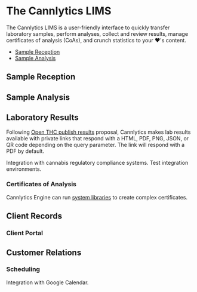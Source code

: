 # The Cannlytics LIMS

The Cannlytics LIMS is a user-friendly interface to quickly transfer laboratory samples, perform analyses, collect and review results, manage certificates of analysis (CoAs), and crunch statistics to your ❤️'s content.

- [Sample Reception](#transfers)
- [Sample Analysis](#analysis)

## Sample Reception

## Sample Analysis

## Laboratory Results

Following [Open THC publish results](https://github.com/openthc/lab#publish-results) proposal, Cannlytics makes lab results available with private links that respond with a HTML, PDF, PNG, JSON, or QR code depending on the query parameter. The link will respond with a PDF by default.

Integration with cannabis regulatory compliance systems. Test integration environments.

### Certificates of Analysis

Cannlytics Engine can run [system libraries](https://github.com/ahmetb/cloud-run-faq#can-i-run-my-own-system-libraries-and-tools) to create complex certificates.


## Client Records

### Client Portal

## Customer Relations

### Scheduling

Integration with Google Calendar.
